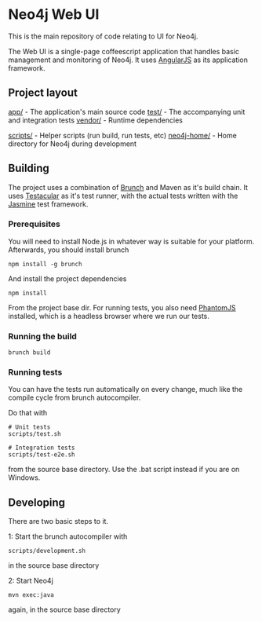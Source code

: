 # Neo4j Web UI

This is the main repository of code relating to UI for Neo4j.

The Web UI is a single-page coffeescript application that handles basic management and monitoring of Neo4j. It uses [AngularJS](http://angularjs.org/) as its application framework.

## Project layout

[app/](app) - The application's main source code 
[test/](test) - The accompanying unit and integration tests
[vendor/](vendor) - Runtime dependencies


[scripts/](scripts) - Helper scripts (run build, run tests, etc)
[neo4j-home/](neo4j-home) - Home directory for Neo4j during development

## Building

The project uses a combination of [Brunch](http://brunch.io/) and Maven as it's build chain. It uses [Testacular](http://vojtajina.github.com/testacular/) as it's test runner, with the actual tests written with the [Jasmine](http://pivotal.github.com/jasmine/) test framework.

### Prerequisites

You will need to install Node.js in whatever way is suitable for your platform. Afterwards, you should install brunch

    npm install -g brunch
    
And install the project dependencies

    npm install

From the project base dir. For running tests, you also need [PhantomJS](http://phantomjs.org/) installed, which is a headless browser where we run our tests.

### Running the build
    
    brunch build
    
### Running tests

You can have the tests run automatically on every change, much like the compile cycle from brunch autocompiler.

Do that with

    # Unit tests
    scripts/test.sh
    
    # Integration tests
    scripts/test-e2e.sh
    
from the source base directory. Use the .bat script instead if you are on Windows.
    
## Developing

There are two basic steps to it.

1: Start the brunch autocompiler with

    scripts/development.sh 
  
in the source base directory

2: Start Neo4j

    mvn exec:java
    
again, in the source base directory
